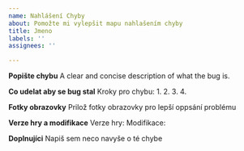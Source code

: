```yaml
---
name: Nahlášení Chyby
about: Pomožte mi vylepšit mapu nahlašením chyby
title: Jmeno
labels: ''
assignees: ''

---
```


**Popište chybu**
A clear and concise description of what the bug is.

**Co udelat aby se bug stal**
Kroky pro chybu:
1. 
2. 
3. 
4. 


**Fotky obrazovky**
Prilož fotky obrazovky pro lepší oppsání problému

**Verze hry a modifikace**
Verze hry: 
Modifikace:

**Doplnujíci**
Napiš sem neco navyše o té chybe
